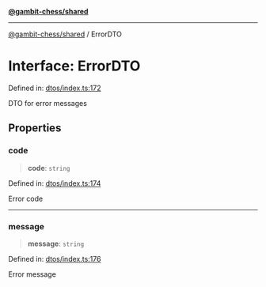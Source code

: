 [**@gambit-chess/shared**](../README.md)

***

[@gambit-chess/shared](../globals.md) / ErrorDTO

# Interface: ErrorDTO

Defined in: [dtos/index.ts:172](https://github.com/cango91/gambit-chess/blob/b8ea13e4976c99c29d095eae7bc504b86f9add51/shared/src/dtos/index.ts#L172)

DTO for error messages

## Properties

### code

> **code**: `string`

Defined in: [dtos/index.ts:174](https://github.com/cango91/gambit-chess/blob/b8ea13e4976c99c29d095eae7bc504b86f9add51/shared/src/dtos/index.ts#L174)

Error code

***

### message

> **message**: `string`

Defined in: [dtos/index.ts:176](https://github.com/cango91/gambit-chess/blob/b8ea13e4976c99c29d095eae7bc504b86f9add51/shared/src/dtos/index.ts#L176)

Error message
